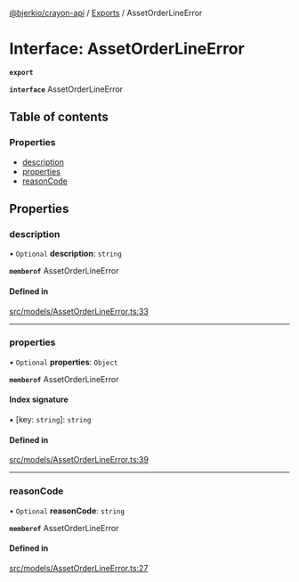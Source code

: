 [@bjerkio/crayon-api](../README.md) / [Exports](../modules.md) / AssetOrderLineError

# Interface: AssetOrderLineError

**`export`**

**`interface`** AssetOrderLineError

## Table of contents

### Properties

- [description](AssetOrderLineError.md#description)
- [properties](AssetOrderLineError.md#properties)
- [reasonCode](AssetOrderLineError.md#reasoncode)

## Properties

### description

• `Optional` **description**: `string`

**`memberof`** AssetOrderLineError

#### Defined in

[src/models/AssetOrderLineError.ts:33](https://github.com/bjerkio/crayon-api-js/blob/22cd66d/src/models/AssetOrderLineError.ts#L33)

___

### properties

• `Optional` **properties**: `Object`

**`memberof`** AssetOrderLineError

#### Index signature

▪ [key: `string`]: `string`

#### Defined in

[src/models/AssetOrderLineError.ts:39](https://github.com/bjerkio/crayon-api-js/blob/22cd66d/src/models/AssetOrderLineError.ts#L39)

___

### reasonCode

• `Optional` **reasonCode**: `string`

**`memberof`** AssetOrderLineError

#### Defined in

[src/models/AssetOrderLineError.ts:27](https://github.com/bjerkio/crayon-api-js/blob/22cd66d/src/models/AssetOrderLineError.ts#L27)
